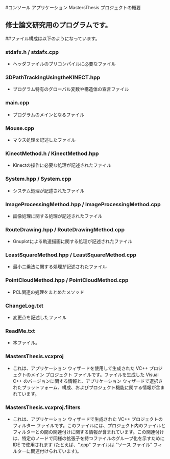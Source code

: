 ﻿#コンソール アプリケーション
  MastersThesis プロジェクトの概要

## 修士論文研究用のプログラムです。

##ファイル構成は以下のようになっています。

### stdafx.h / stdafx.cpp
  * ヘッダファイルのプリコンパイルに必要なファイル

### 3DPathTrackingUsingtheKINECT.hpp
  * プログラム特有のグローバル変数や構造体の宣言ファイル

### main.cpp
  * プログラムのメインとなるファイル

### Mouse.cpp
  * マウス処理を記述したファイル

### KinectMethod.h / KinectMethod.hpp
  * Kinectの操作に必要な処理が記述されたファイル

### System.hpp / System.cpp
  * システム処理が記述されたファイル

### ImageProcessingMethod.hpp / ImageProcessingMethod.cpp
  * 画像処理に関する処理が記述されたファイル

### RouteDrawing.hpp / RouteDrawingMethod.cpp
  * Gnuplotによる軌道描画に関する処理が記述されたファイル

### LeastSquareMethod.hpp / LeastSquareMethod.cpp
  * 最小二乗法に関する処理が記述されたファイル

### PointCloudMethod.hpp / PointCloudMethod.cpp
  * PCL関連の処理をまとめたメソッド

### ChangeLog.txt
  * 変更点を記述したファイル

### ReadMe.txt
  * 本ファイル。

### MastersThesis.vcxproj
  * これは、アプリケーション ウィザードを使用して生成された VC++ プロジェクトのメイン プロジェクト ファイルです。ファイルを生成した Visual C++ のバージョンに関する情報と、アプリケーション ウィザードで選択されたプラットフォーム、構成、およびプロジェクト機能に関する情報が含まれています。

### MastersThesis.vcxproj.filters
  * これは、アプリケーション ウィザードで生成された VC++ プロジェクトのフィルター ファイルです。このファイルには、プロジェクト内のファイルとフィルターとの間の関連付けに関する情報が含まれています。この関連付けは、特定のノードで同様の拡張子を持つファイルのグループ化を示すために IDE で使用されます (たとえば、".cpp" ファイルは "ソース ファイル" フィルターに関連付けられています)。

